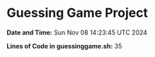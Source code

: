 # Guessing Game Project

**Date and Time:** Sun Nov 08 14:23:45 UTC 2024

**Lines of Code in guessinggame.sh:** 35
